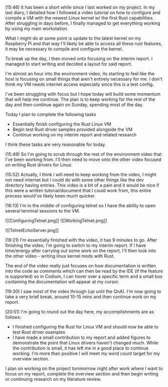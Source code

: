 (15:46)
It has been a short while since I last worked on my project. In my last diary, I detailed how I followed a video tutorial on how to configure and compile a VM with the newest Linux kernel w/ the first Rust capabilities. After struggling in days before, I finally managed to get everything working by using my main workstation. 

What I might do at some point is update to the latest kernel on my Raspberry Pi and that way I'll likely be able to access all these rust features, it may be necessary to compile and configure the kernel. 

To break up the day, I then moved onto focusing on the interim report. I managed to start writing and decided a layout for said report.

I'm almost an hour into the environment video, its starting to feel like the host is focusing on small things that aren't entirely necessary for me. I don't think my VM needs internet access especially since this is a test config. 

I've been struggling with focus but I hope today will build some momentum that will help me continue. The plan is to keep working for the rest of the day and then continue again on Sunday, spending most of the day. 

Today I plan to complete the following tasks
+ Essentially finish configuring the Rust Linux VM
+ Begin test Rust driver samples provided alongside the VM
+ Continue working on my interim report and related research

I think these tasks are very reasonable for today.

(15:49)
So I'm going to scrub through the rest of the environment video that I've been working from. I'll then need to move onto the other video focused on writing Rust drivers for Linux. 

(15:52)
Actually, I think i will need to keep working from the video, I might not need internet but I could do with some other things like the dev directory having entries. This video is a bit of a pain and it would be nice if this were a written tutorial/document that I could work from, this entire process would've likely been much quicker.

(16:13)
I'm in the middle of configuring telnet so I have the ability to open several terminal sessions to the VM.

![[ConfiguringTelnet.png]]
![[WorkingTelnet.png]]

![[TelnetEchoServer.png]]

(19:21)
I'm essentially finished with the video, it has 9 minutes to go. After finishing the video, I'm going to switch to my interim report. If I have time/energy after carrying out some work on the report, I'll then look into the other video - writing linux kernel mods with Rust.

The end of the video really just focuses on how documentation is written into the code as comments which can then be read by the IDE (if the feature is supported) so in Codium, I can hover over a specific term and a small box containing the documentation will appear at my cursor.

(19:30)
I saw most of the video through (up until the QnA). I'm now going to take a very brief break, around 10-15 mins and then continue work on my report.

(20:51)
I'm going to round out the day here, my accomplishments are as follows:
+ I finished configuring the Rust for Linux VM and should now be able to test Rust driver examples
+ I have made a small contribution to my report and added figures to demonstrate the point that Linux drivers haven't changed much. While the contribution is small, it has left me in a good place to continue working. I'm more than positive I will meet my word count target for my overview section.

I plan on working on the project tommorrow night after work where I want to focus on my report, complete the overview section and then begin writing or continuing research on my literature review. 